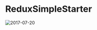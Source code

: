 # ReduxSimpleStarter

![2017-07-20](https://user-images.githubusercontent.com/18416366/28419793-cc29888a-6d7d-11e7-8fa6-e2c0d5aacd79.png)
